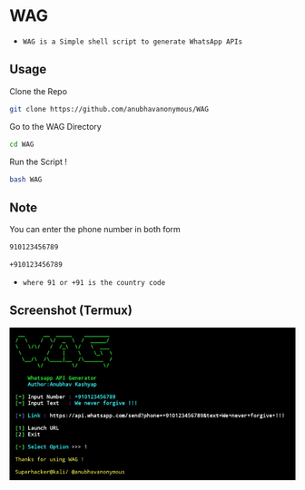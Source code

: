 # WAG 
* `WAG is a Simple shell script to generate WhatsApp APIs`

## Usage
Clone the Repo
```bash
git clone https://github.com/anubhavanonymous/WAG
```
Go to the WAG Directory
```bash
cd WAG
```
Run the Script !
```bash
bash WAG
```

## Note
You can enter the phone number in both form

```bash
910123456789
```
```bash
+910123456789
```

* `where 91 or +91 is the country code `

## Screenshot (Termux)

<img src="IMG_20210318_152422.jpg"><br>
